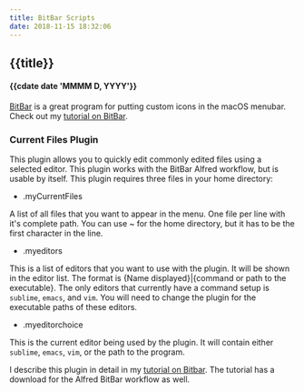 ```yaml
---
title: BitBar Scripts
date: 2018-11-15 18:32:06
---
```

## {{title}}
#### {{cdate date 'MMMM D, YYYY'}}


[BitBar](https://getbitbar.com/) is a great program for putting custom icons in the macOS menubar. Check out my [tutorial on BitBar](https://computers.tutsplus.com/tutorials/customize-the-menu-bar-with-bitbar--cms-26946).

### Current Files Plugin


This plugin allows you to quickly edit commonly edited files using a selected editor. This  plugin works with the BitBar Alfred workflow, but is usable by itself. This plugin requires three files in your home directory:

- .myCurrentFiles

A list of all files that you want to appear in the menu. One file per line with it's complete path. You can use ~ for the home directory, but it has to be the first character in the line.

- .myeditors

This is a list of editors that you want to use with the plugin. It will be shown in the editor list. The format is {Name displayed}|{command or path to the executable}. The only editors that currently have a command setup is `sublime`, `emacs`, and `vim`. You will need to change the plugin for the executable paths of these editors.

- .myeditorchoice

This is the current editor being used by the plugin. It will contain either `sublime`, `emacs`, `vim`, or the path to the program.

I describe this plugin in detail in my [tutorial on Bitbar](https://computers.tutsplus.com/tutorials/customize-the-menu-bar-with-bitbar--cms-26946). The tutorial has a download for the Alfred BitBar workflow as well.

